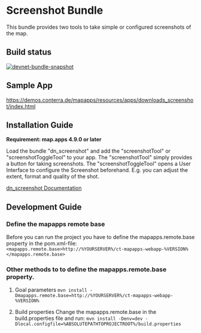 # Screenshot Bundle

This bundle provides two tools to take simple or configured screenshots of the map.

## Build status
[![devnet-bundle-snapshot](https://github.com/conterra/mapapps-screenshot/actions/workflows/devnet-bundle-snapshot.yml/badge.svg)](https://github.com/conterra/mapapps-screenshot/actions/workflows/devnet-bundle-snapshot.yml)

## Sample App
https://demos.conterra.de/mapapps/resources/apps/downloads_screenshot/index.html

## Installation Guide
**Requirement: map.apps 4.9.0 or later**

Load the bundle "dn_screenshot" and add the "screenshotTool" or "screenshotToggleTool" to your app.
The "screenshotTool" simply provides a button for taking screenshots.
The "screenshotToggleTool" opens a User Interface to configure the Screenshot beforehand.
E.g. you can adjust the extent, format and quality of the shot.

[dn_screenshot Documentation](https://github.com/conterra/mapapps-streetsmart/tree/master/src/main/js/bundles/dn_screenshot)

## Development Guide
### Define the mapapps remote base
Before you can run the project you have to define the mapapps.remote.base property in the pom.xml-file:
`<mapapps.remote.base>http://%YOURSERVER%/ct-mapapps-webapp-%VERSION%</mapapps.remote.base>`

### Other methods to to define the mapapps.remote.base property.
1. Goal parameters
`mvn install -Dmapapps.remote.base=http://%YOURSERVER%/ct-mapapps-webapp-%VERSION%`

2. Build properties
Change the mapapps.remote.base in the build.properties file and run:
`mvn install -Denv=dev -Dlocal.configfile=%ABSOLUTEPATHTOPROJECTROOT%/build.properties`
